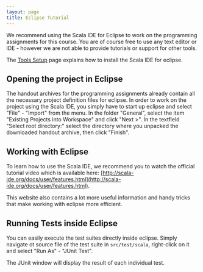 ```yaml
---
layout: page
title: Eclipse Tutorial
---
```


We recommend using the Scala IDE for Eclipse to work on the programming assignments for this course. You are of course free to use any text editor or IDE - however we are not able to provide tutorials or support for other tools.

The [Tools Setup](https://class.coursera.org/progfun-2012-001/wiki/view?page=ToolsSetup) page explains how to install the Scala IDE for eclipse.

## Opening the project in Eclipse

The handout archives for the programming assignments already contain all the necessary project definition files for eclipse. In order to work on the project using the Scala IDE, you simply have to start up eclipse and select "File" - "Import" from the menu. In the folder "General", select the item "Existing Projects into Workspace" and click "Next >". In the textfield "Select root directory:" select the directory where you unpacked the downloaded handout archive, then click "Finish".


## Working with Eclipse

To learn how to use the Scala IDE, we recommend you to watch the official tutorial video which is available here: [http://scala-ide.org/docs/user/features.html](http://scala-ide.org/docs/user/features.html).

This website also contains a lot more useful information and handy tricks that make working with eclipse more efficient.


## Running Tests inside Eclipse

You can easily execute the test suites directly inside eclipse. Simply navigate ot source file of the test suite in `src/test/scala`, right-click on it and select "Run As" - "JUnit Test".

The JUnit window will display the result of each individual test.
